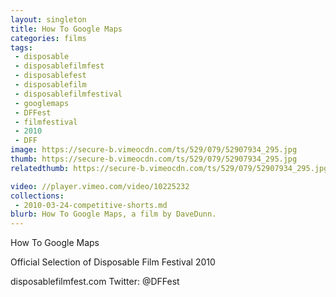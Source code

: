 ```yaml
---
layout: singleton
title: How To Google Maps
categories: films
tags:
 - disposable
 - disposablefilmfest
 - disposablefest
 - disposablefilm
 - disposablefilmfestival
 - googlemaps
 - DFFest
 - filmfestival
 - 2010
 - DFF
image: https://secure-b.vimeocdn.com/ts/529/079/52907934_295.jpg
thumb: https://secure-b.vimeocdn.com/ts/529/079/52907934_295.jpg
relatedthumb: https://secure-b.vimeocdn.com/ts/529/079/52907934_295.jpg

video: //player.vimeo.com/video/10225232
collections:
 - 2010-03-24-competitive-shorts.md
blurb: How To Google Maps, a film by DaveDunn.
---
```


How To Google Maps

Official Selection of Disposable Film Festival 2010

disposablefilmfest.com
Twitter: @DFFest